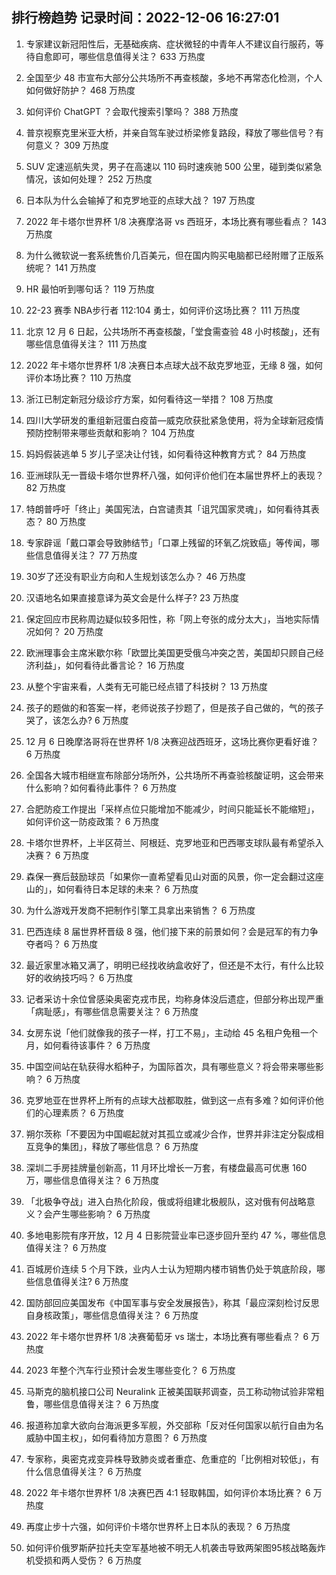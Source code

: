 
## 排行榜趋势 记录时间：2022-12-06 16:27:01
  
  1. 专家建议新冠阳性后，无基础疾病、症状微轻的中青年人不建议自行服药，等待自愈即可，哪些信息值得关注？ 633 万热度
    
  2. 全国至少 48 市宣布大部分公共场所不再查核酸，多地不再常态化检测，个人如何做好防护？ 468 万热度
    
  3. 如何评价 ChatGPT ？会取代搜索引擎吗？ 388 万热度
    
  4. 普京视察克里米亚大桥，并亲自驾车驶过桥梁修复路段，释放了哪些信号？有何意义？ 309 万热度
    
  5. SUV 定速巡航失灵，男子在高速以 110 码时速疾驰 500 公里，碰到类似紧急情况，该如何处理？ 252 万热度
    
  6. 日本队为什么会输掉了和克罗地亚的点球大战？ 197 万热度
    
  7. 2022 年卡塔尔世界杯 1/8 决赛摩洛哥 vs 西班牙，本场比赛有哪些看点？ 143 万热度
    
  8. 为什么微软说一套系统售价几百美元，但在国内购买电脑都已经附赠了正版系统呢？ 141 万热度
    
  9. HR 最怕听到哪句话？ 119 万热度
    
  10. 22-23 赛季 NBA步行者 112:104 勇士，如何评价这场比赛？ 111 万热度
    
  11. 北京 12 月 6 日起，公共场所不再查核酸，「堂食需查验 48 小时核酸」，还有哪些信息值得关注？ 111 万热度
    
  12. 2022 年卡塔尔世界杯 1/8 决赛日本点球大战不敌克罗地亚，无缘 8 强，如何评价本场比赛？ 110 万热度
    
  13. 浙江已制定新冠分级诊疗方案，如何看待这一举措？ 108 万热度
    
  14. 四川大学研发的重组新冠蛋白疫苗—威克欣获批紧急使用，将为全球新冠疫情预防控制带来哪些贡献和影响？ 104 万热度
    
  15. 妈妈假装逃单 5 岁儿子坚决让付钱，如何看待这种教育方式？ 84 万热度
    
  16. 亚洲球队无一晋级卡塔尔世界杯八强，如何评价他们在本届世界杯上的表现？ 82 万热度
    
  17. 特朗普呼吁「终止」美国宪法，白宫谴责其「诅咒国家灵魂」，如何看待其表态？ 80 万热度
    
  18. 专家辟谣「戴口罩会导致肺结节」「口罩上残留的环氧乙烷致癌」等传闻，哪些信息值得关注？ 77 万热度
    
  19. 30岁了还没有职业方向和人生规划该怎么办？ 46 万热度
    
  20. 汉语地名如果直接意译为英文会是什么样子? 23 万热度
    
  21. 保定回应市民称周边疑似较多阳性，称「网上夸张的成分太大」，当地实际情况如何？ 20 万热度
    
  22. 欧洲理事会主席米歇尔称「欧盟比美国更受俄乌冲突之苦，美国却只顾自己经济利益」，如何看待此番言论？ 16 万热度
    
  23. 从整个宇宙来看，人类有无可能已经点错了科技树？ 13 万热度
    
  24. 孩子的题做的和答案一样，老师说孩子抄题了，但是孩子自己做的，气的孩子哭了，该怎么办? 6 万热度
    
  25. 12 月 6 日晚摩洛哥将在世界杯 1/8 决赛迎战西班牙，这场比赛你更看好谁？ 6 万热度
    
  26. 全国各大城市相继宣布除部分场所外，公共场所不再查验核酸证明，这会带来什么影响？如何看待此事件？ 6 万热度
    
  27. 合肥防疫工作提出「采样点位只能增加不能减少，时间只能延长不能缩短」，如何评价这一防疫政策？ 6 万热度
    
  28. 卡塔尔世界杯，上半区荷兰、阿根廷、克罗地亚和巴西哪支球队最有希望杀入决赛？ 6 万热度
    
  29. 森保一赛后鼓励球员「如果你一直希望看见山对面的风景，你一定会翻过这座山的」，如何看待日本足球的未来？ 6 万热度
    
  30. 为什么游戏开发商不把制作引擎工具拿出来销售？ 6 万热度
    
  31. 巴西连续 8 届世界杯晋级 8 强，他们接下来的前景如何？会是冠军的有力争夺者吗？ 6 万热度
    
  32. 最近家里冰箱又满了，明明已经找收纳盒收好了，但还是不太行，有什么比较好的收纳技巧吗？ 6 万热度
    
  33. 记者采访十余位曾感染奥密克戎市民，均称身体没后遗症，但部分称出现严重「病耻感」，有哪些信息需要关注？ 6 万热度
    
  34. 女房东说「他们就像我的孩子一样，打工不易」，主动给 45 名租户免租一个月，如何看待该事件？ 6 万热度
    
  35. 中国空间站在轨获得水稻种子，为国际首次，具有哪些意义？将会带来哪些影响？ 6 万热度
    
  36. 克罗地亚在世界杯上所有的点球大战都取胜，做到这一点有多难？如何评价他们的心理素质？ 6 万热度
    
  37. 朔尔茨称「不要因为中国崛起就对其孤立或减少合作，世界并非注定分裂成相互竞争的集团」，释放了哪些信息？ 6 万热度
    
  38. 深圳二手房挂牌量创新高，11 月环比增长一万套，有楼盘最高可优惠 160 万，哪些信息值得关注？ 6 万热度
    
  39. 「北极争夺战」进入白热化阶段，俄或将组建北极舰队，这对俄有何战略意义？会产生哪些影响？ 6 万热度
    
  40. 多地电影院有序开放，12 月 4 日影院营业率已逐步回升至约 47 %，哪些信息值得关注？ 6 万热度
    
  41. 百城房价连续 5 个月下跌，业内人士认为短期内楼市销售仍处于筑底阶段，哪些信息值得关注? 6 万热度
    
  42. 国防部回应美国发布《中国军事与安全发展报告》，称其「最应深刻检讨反思自身核政策」，哪些信息值得关注？ 6 万热度
    
  43. 2022 年卡塔尔世界杯 1/8 决赛葡萄牙 vs 瑞士，本场比赛有哪些看点？ 6 万热度
    
  44. 2023 年整个汽车行业预计会发生哪些变化？ 6 万热度
    
  45. 马斯克的脑机接口公司 Neuralink 正被美国联邦调查，员工称动物试验非常粗鲁，哪些信息值得关注？ 6 万热度
    
  46. 报道称加拿大欲向台海派更多军舰，外交部称「反对任何国家以航行自由为名威胁中国主权」，如何看待加方意图？ 6 万热度
    
  47. 专家称，奥密克戎变异株导致肺炎或者重症、危重症的「比例相对较低」，有什么信息值得关注？ 6 万热度
    
  48. 2022 年卡塔尔世界杯 1/8 决赛巴西 4:1 轻取韩国，如何评价本场比赛？ 6 万热度
    
  49. 再度止步十六强，如何评价卡塔尔世界杯上日本队的表现？ 6 万热度
    
  50. 如何评价俄罗斯萨拉托夫空军基地被不明无人机袭击导致两架图95核战略轰炸机受损和两人受伤？ 6 万热度
    